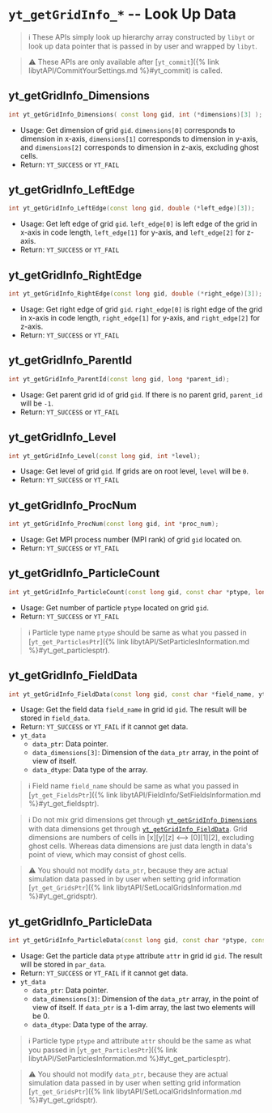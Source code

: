 # `yt_getGridInfo_*` -- Look Up Data

> :information_source: These APIs simply look up hierarchy array constructed by `libyt` or look up data pointer that is 
> passed in by user and wrapped by `libyt`.

> :warning: These APIs are only available after [`yt_commit`]({% link libytAPI/CommitYourSettings.md %}#yt_commit) is called.

## yt_getGridInfo_Dimensions
```cpp
int yt_getGridInfo_Dimensions( const long gid, int (*dimensions)[3] );
```
- Usage: Get dimension of grid `gid`. `dimensions[0]` corresponds to dimension in x-axis, `dimensions[1]` corresponds to dimension in y-axis, and `dimensions[2]` corresponds to dimension in z-axis, excluding ghost cells.
- Return: `YT_SUCCESS` or `YT_FAIL`

## yt_getGridInfo_LeftEdge
```cpp
int yt_getGridInfo_LeftEdge(const long gid, double (*left_edge)[3]);
```
- Usage: Get left edge of grid `gid`. `left_edge[0]` is left edge of the grid in x-axis in code length, `left_edge[1]` for y-axis, and `left_edge[2]` for z-axis.
- Return: `YT_SUCCESS` or `YT_FAIL`

## yt_getGridInfo_RightEdge
```cpp
int yt_getGridInfo_RightEdge(const long gid, double (*right_edge)[3]);
```
- Usage: Get right edge of grid `gid`. `right_edge[0]` is right edge of the grid in x-axis in code length, `right_edge[1]` for y-axis, and `right_edge[2]` for z-axis.
- Return: `YT_SUCCESS` or `YT_FAIL`

## yt_getGridInfo_ParentId
```cpp
int yt_getGridInfo_ParentId(const long gid, long *parent_id);
```
- Usage: Get parent grid id of grid `gid`. If there is no parent grid, `parent_id` will be `-1`.
- Return: `YT_SUCCESS` or `YT_FAIL`

## yt_getGridInfo_Level
```cpp
int yt_getGridInfo_Level(const long gid, int *level);
```
- Usage: Get level of grid `gid`. If grids are on root level, `level` will be `0`.
- Return: `YT_SUCCESS` or `YT_FAIL`

## yt_getGridInfo_ProcNum
```cpp
int yt_getGridInfo_ProcNum(const long gid, int *proc_num);
```
- Usage: Get MPI process number (MPI rank) of grid `gid` located on.
- Return: `YT_SUCCESS` or `YT_FAIL`

## yt_getGridInfo_ParticleCount
```cpp
int yt_getGridInfo_ParticleCount(const long gid, const char *ptype, long *par_count);
```
- Usage: Get number of particle `ptype` located on grid `gid`.
- Return: `YT_SUCCESS` or `YT_FAIL`
> :information_source: Particle type name `ptype` should be same as what you passed in [`yt_get_ParticlesPtr`]({% link libytAPI/SetParticlesInformation.md %}#yt_get_particlesptr).

## yt_getGridInfo_FieldData
```cpp
int yt_getGridInfo_FieldData(const long gid, const char *field_name, yt_data *field_data);
```
- Usage: Get the field data `field_name` in grid id `gid`. The result will be stored in `field_data`.
- Return: `YT_SUCCESS` or `YT_FAIL` if it cannot get data.
- `yt_data`
    - `data_ptr`: Data pointer.
    - `data_dimensions[3]`: Dimension of the `data_ptr` array, in the point of view of itself.
    - `data_dtype`: Data type of the array.

> :information_source: Field name `field_name` should be same as what you passed in [`yt_get_FieldsPtr`]({% link libytAPI/FieldInfo/SetFieldsInformation.md %}#yt_get_fieldsptr).

> :information_source: Do not mix grid dimensions get through [`yt_getGridInfo_Dimensions`](#yt_getgridinfo_dimensions) with data dimensions get through [`yt_getGridInfo_FieldData`](#yt_getgridinfo_fielddata). Grid dimensions are numbers of cells in [x][y][z] <--> [0][1][2], excluding ghost cells. Whereas data dimensions are just data length in data's point of view, which may consist of ghost cells.

> :warning: You should not modify `data_ptr`, because they are actual simulation data passed in by user when setting grid information [`yt_get_GridsPtr`]({% link libytAPI/SetLocalGridsInformation.md %}#yt_get_gridsptr).

## yt_getGridInfo_ParticleData
```cpp
int yt_getGridInfo_ParticleData(const long gid, const char *ptype, const char *attr, yt_data *par_data);
```
- Usage: Get the particle data `ptype` attribute `attr` in grid id `gid`. The result will be stored in `par_data`.
- Return: `YT_SUCCESS` or `YT_FAIL` if it cannot get data.
- `yt_data`
  - `data_ptr`: Data pointer.
  - `data_dimensions[3]`: Dimension of the `data_ptr` array, in the point of view of itself.  If `data_ptr` is a 1-dim array, the last two elements will be 0.
  - `data_dtype`: Data type of the array.

> :information_source: Particle type `ptype` and attribute `attr` should be the same as what you passed in [`yt_get_ParticlesPtr`]({% link libytAPI/SetParticlesInformation.md %}#yt_get_particlesptr).

> :warning: You should not modify `data_ptr`, because they are actual simulation data passed in by user when setting grid information [`yt_get_GridsPtr`]({% link libytAPI/SetLocalGridsInformation.md %}#yt_get_gridsptr).
